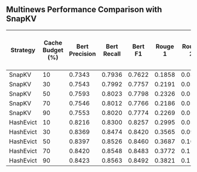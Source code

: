 ## Multinews Performance Comparison with SnapKV

| Strategy | Cache Budget (%) | Bert Precision | Bert Recall  | Bert F1 | Rouge 1 | Rouge 2 | Rouge L | Rouge Lsum | Avg Compression Ratio | Cache Mem (GB) | Prefill Toks Per Sec Top 10% | Decode Toks Per Sec Top 10% |
|---|---|---|---|---|---|---|---|---|---|---|---|---|
| SnapKV | 10 | 0.7343 | 0.7936 | 0.7622 | 0.1858 | 0.0343 | 0.1154 | 0.1260 | 0.7052 | 0.0912 | 3955.6806 | 22.6462 |
| SnapKV | 30 | 0.7543 | 0.7992 | 0.7757 | 0.2191 | 0.0507 | 0.1334 | 0.1449 | 0.5139 | 0.1494 | 3713.2769 | 22.5308 |
| SnapKV | 50 | 0.7593 | 0.8023 | 0.7798 | 0.2326 | 0.0564 | 0.1383 | 0.1463 | 0.3599 | 0.2086 | 3848.1526 | 22.9063 |
| SnapKV | 70 | 0.7546 | 0.8012 | 0.7766 | 0.2186 | 0.0536 | 0.1310 | 0.1422 | 0.2474 | 0.2667 | 4332.6014 | 22.3639 |
| SnapKV | 90 | 0.7553 | 0.8020 | 0.7774 | 0.2269 | 0.0553 | 0.1353 | 0.1476 | 0.1695 | 0.3249 | 4888.0498 | 22.7895 |
| HashEvict | 10 | 0.8216 | 0.8300 | 0.8257 | 0.2995 | 0.0582 | 0.1497 | 0.1928 | 0.8810 | 0.0306 | 5137.7554 | 18.9564 |
| HashEvict | 30 | 0.8369 | 0.8474 | 0.8420 | 0.3565 | 0.0948 | 0.1736 | 0.2265 | 0.6649 | 0.0906 | 4968.8867 | 18.5221 |
| HashEvict | 50 | 0.8397 | 0.8526 | 0.8460 | 0.3687 | 0.1050 | 0.1795 | 0.2339 | 0.4788 | 0.1516 | 5057.2913 | 18.5573 |
| HashEvict | 70 | 0.8420 | 0.8548 | 0.8483 | 0.3772 | 0.1120 | 0.1837 | 0.2380 | 0.3420 | 0.2116 | 5081.9336 | 18.6746 |
| HashEvict | 90 | 0.8423 | 0.8563 | 0.8492 | 0.3821 | 0.1165 | 0.1865 | 0.2428 | 0.2388 | 0.2716 | 5161.6223 | 19.2068 |

